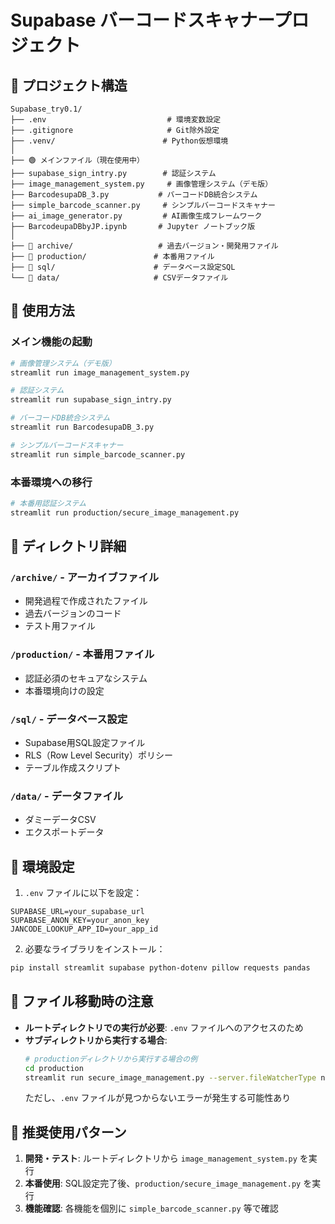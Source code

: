 # Supabase バーコードスキャナープロジェクト

## 📁 プロジェクト構造

```
Supabase_try0.1/
├── .env                           # 環境変数設定
├── .gitignore                     # Git除外設定
├── .venv/                        # Python仮想環境
│
├── 🟢 メインファイル（現在使用中）
├── supabase_sign_intry.py        # 認証システム
├── image_management_system.py     # 画像管理システム（デモ版）
├── BarcodesupaDB_3.py           # バーコードDB統合システム
├── simple_barcode_scanner.py     # シンプルバーコードスキャナー
├── ai_image_generator.py         # AI画像生成フレームワーク
├── BarcodeupaDBbyJP.ipynb       # Jupyter ノートブック版
│
├── 📂 archive/                   # 過去バージョン・開発用ファイル
├── 📂 production/               # 本番用ファイル
├── 📂 sql/                      # データベース設定SQL
└── 📂 data/                     # CSVデータファイル
```

## 🚀 使用方法

### メイン機能の起動
```bash
# 画像管理システム（デモ版）
streamlit run image_management_system.py

# 認証システム
streamlit run supabase_sign_intry.py

# バーコードDB統合システム
streamlit run BarcodesupaDB_3.py

# シンプルバーコードスキャナー
streamlit run simple_barcode_scanner.py
```

### 本番環境への移行
```bash
# 本番用認証システム
streamlit run production/secure_image_management.py
```

## 📂 ディレクトリ詳細

### `/archive/` - アーカイブファイル
- 開発過程で作成されたファイル
- 過去バージョンのコード
- テスト用ファイル

### `/production/` - 本番用ファイル
- 認証必須のセキュアなシステム
- 本番環境向けの設定

### `/sql/` - データベース設定
- Supabase用SQL設定ファイル
- RLS（Row Level Security）ポリシー
- テーブル作成スクリプト

### `/data/` - データファイル
- ダミーデータCSV
- エクスポートデータ

## 🔧 環境設定

1. `.env` ファイルに以下を設定：
```
SUPABASE_URL=your_supabase_url
SUPABASE_ANON_KEY=your_anon_key
JANCODE_LOOKUP_APP_ID=your_app_id
```

2. 必要なライブラリをインストール：
```bash
pip install streamlit supabase python-dotenv pillow requests pandas
```

## 📝 ファイル移動時の注意

- **ルートディレクトリでの実行が必要**: `.env` ファイルへのアクセスのため
- **サブディレクトリから実行する場合**: 
  ```bash
  # productionディレクトリから実行する場合の例
  cd production
  streamlit run secure_image_management.py --server.fileWatcherType none
  ```
  ただし、`.env` ファイルが見つからないエラーが発生する可能性あり

## 🎯 推奨使用パターン

1. **開発・テスト**: ルートディレクトリから `image_management_system.py` を実行
2. **本番使用**: SQL設定完了後、`production/secure_image_management.py` を実行
3. **機能確認**: 各機能を個別に `simple_barcode_scanner.py` 等で確認